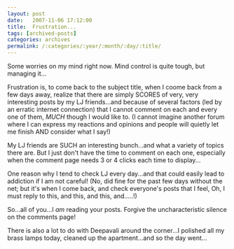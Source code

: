 ```yaml
---
layout: post
date:	2007-11-06 17:12:00
title:  Frustration...
tags: [archived-posts]
categories: archives
permalink: /:categories/:year/:month/:day/:title/
---
```

Some worries on my  mind right now. Mind control is quite tough, but managing it...

Frustration is, to come back to the subject title, when I coome back from a few days away, realize that there are simply SCORES of very, very interesting posts by my LJ friends...and because of several factors (led by an erratic internet connection) that I cannot comment on each and every one of them, *MUCH* though I would like to. (I cannot imagine another forum where I can express my reactions and opinions and people will quietly let me finish AND consider what I say!)

My LJ friends are SUCH an interesting bunch...and what a variety of topics there are. But I just don't have the time to comment on each one, especially when the comment page needs 3 or 4 clicks each time to display...

One reason why I tend to check LJ every day...and that could easily lead to addiction if I am not careful! (No, did fine for the past few days without the net; but it's when I come back, and check everyone's posts that I feel, Oh, I must reply to this, and this, and this, and.....!)

So...all of you...I *am* reading your posts. Forgive the uncharacteristic silence on the comments page!

There is also a lot to do with Deepavali around the corner...I polished all my brass lamps today, cleaned up the apartment...and so the day went...
